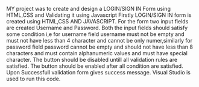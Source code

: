 MY project was to create and design a LOGIN/SIGN IN Form using HTML,CSS and Validating it using Javascript
Firstly LOGIN/SIGN IN form is created using HTML,CSS AND JAVASCRIPT.
For the form two input fields are created Username and Password.
Both the input fields should satisfy some condition i,e for username field username must not be empty and must not have less than 4 character and cannot be only numer,similarly for password field password cannot be empty and should not have less than 8 characters and must contain alphanumeric values and must have special character.
The button should be disabled untill all validation rules are satisfied.
The button should be enabled after all condition are satisfied.
Upon Successfull validation form gives success message.
Visual Studio is used to run this code.
